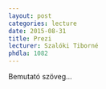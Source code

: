 ```yaml
---
layout: post
categories: lecture
date: 2015-08-31
title: Prezi
lecturer: Szalóki Tiborné
phdla: 1082
---
```


Bemutató szöveg...
